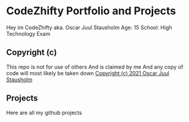 # CodeZhifty Portfolio and Projects
Hey im CodeZhifty aka. Oscar Juul Stausholm
Age: 15
School: High Technology Exam

## Copyright (c)
This repo is not for use of others
And is claimed by me
And any copy of code will most likely be taken down
[Copyright (c) 2021 Oscar Juul Stausholm](https://github.com/CodeZhifty/codezhifty/blob/main/LICENSE)

## Projects
Here are all my github projects